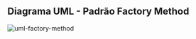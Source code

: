 ## Diagrama UML - Padrão Factory Method
![uml-factory-method](https://github.com/marcusviniciux1/aaes-factory-method/assets/63192965/9419f992-18f4-4ebf-bb1d-238aa05a519c)
